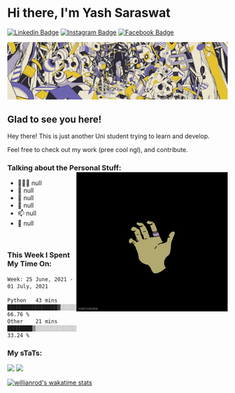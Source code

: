 # Hi there, I'm **Yash Saraswat** 

[![Linkedin Badge](https://img.shields.io/badge/LinkedIn-0077B5?style=for-the-badge&logo=linkedin&logoColor=white)](https://www.linkedin.com/in/yash-saraswat-b93a95179/)
[![Instagram Badge](https://img.shields.io/badge/Instagram-E4405F?style=for-the-badge&logo=instagram&logoColor=white)](https://www.instagram.com/yashshsh_37/)
[![Facebook Badge](https://img.shields.io/badge/Facebook-1877F2?style=for-the-badge&logo=facebook&logoColor=white)](https://www.facebook.com/yash.saraswat.549/)

<img align="centre" alt="GIF" src="https://github.com/Fifirex/Fifirex/blob/main/upImg.jpeg" />

## Glad to see you here!

Hey there! This is just another Uni student trying to learn and develop. 

Feel free to check out my work (pree cool ngl), and contribute.

### Talking about the Personal Stuff: <img align="right" alt="GIF" src="https://github.com/Fifirex/Fifirex/blob/main/pfpgif.gif" width="346" height="318" /> 
<!--- OG ratio = 500, 460. boiled to 408, 318 --->

- 👨🏻‍💻  null
- 🚀  null
- 💬  null
- 📝  null
- 📫  null
- 📝  null

</br>

### This Week I Spent My Time On:
<!--START_SECTION:waka-->
```text
Week: 25 June, 2021 - 01 July, 2021

Python   43 mins         ████████████████▓░░░░░░░░   66.76 % 
Other    21 mins         ████████▒░░░░░░░░░░░░░░░░   33.24 % 
```
<!--END_SECTION:waka-->


### My sTaTs:

<p>
  <img height="180em" src="https://github-readme-stats.vercel.app/api?username=Fifirex&show_icons=true&hide_border=true&&count_private=true&include_all_commits=true" />
  <img height="180em" src="https://github-readme-stats.vercel.app/api/top-langs/?username=Fifirex&exclude_repo=KNN-Image-Classification&show_icons=true&hide_border=true&layout=compact&langs_count=8"/>
</p>


[![willianrod's wakatime stats](https://github-readme-stats.vercel.app/api/wakatime?username=Fifirex)](https://github.com/anuraghazra/github-readme-stats)
